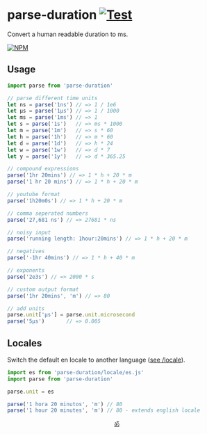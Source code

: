 
# parse-duration [![Test](https://github.com/jkroso/parse-duration/actions/workflows/test.yml/badge.svg)](https://github.com/jkroso/parse-duration/actions/workflows/test.yml)

Convert a human readable duration to ms.

[![NPM](https://nodei.co/npm/parse-duration.png?mini=true)](https://npmjs.org/package/parse-duration)

## Usage

```js
import parse from 'parse-duration'

// parse different time units
let ns = parse('1ns') // => 1 / 1e6
let μs = parse('1μs') // => 1 / 1000
let ms = parse('1ms') // => 1
let s = parse('1s')   // => ms * 1000
let m = parse('1m')   // => s * 60
let h = parse('1h')   // => m * 60
let d = parse('1d')   // => h * 24
let w = parse('1w')   // => d * 7
let y = parse('1y')   // => d * 365.25

// compound expressions
parse('1hr 20mins') // => 1 * h + 20 * m
parse('1 hr 20 mins') // => 1 * h + 20 * m

// youtube format
parse('1h20m0s') // => 1 * h + 20 * m

// comma seperated numbers
parse('27,681 ns') // => 27681 * ns

// noisy input
parse('running length: 1hour:20mins') // => 1 * h + 20 * m

// negatives
parse('-1hr 40mins') // => 1 * h + 40 * m

// exponents
parse('2e3s') // => 2000 * s

// custom output format
parse('1hr 20mins', 'm') // => 80

// add units
parse.unit['μs'] = parse.unit.microsecond
parse('5μs')       // => 0.005
```

## Locales

Switch the default en locale to another language ([see /locale](/locale)).

```js
import es from 'parse-duration/locale/es.js'
import parse from 'parse-duration'

parse.unit = es

parse('1 hora 20 minutos', 'm') // 80
parse('1 hour 20 minutes', 'm') // 80 - extends english locale
```

<p align="center"><a href="https://github.com/krishnized/license">ॐ</a></p>
